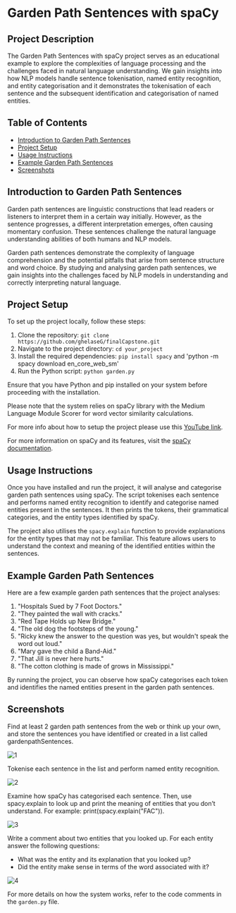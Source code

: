 # Garden Path Sentences with spaCy

## Project Description

The Garden Path Sentences with spaCy project serves as an educational example to explore the complexities of language processing and the challenges faced in natural language understanding. We gain insights into how NLP models handle sentence tokenisation, named entity recognition, and entity categorisation and it demonstrates the tokenisation of each sentence and the subsequent identification and categorisation of named entities.
## Table of Contents

- [Introduction to Garden Path Sentences](#introd)
- [Project Setup](#proj)
- [Usage Instructions](#usage)
- [Example Garden Path Sentences](#example)
- [Screenshots](#screen)

<a name="introd"></a>
## Introduction to Garden Path Sentences

Garden path sentences are linguistic constructions that lead readers or listeners to interpret them in a certain way initially. However, as the sentence progresses, a different interpretation emerges, often causing momentary confusion. These sentences challenge the natural language understanding abilities of both humans and NLP models.

Garden path sentences demonstrate the complexity of language comprehension and the potential pitfalls that arise from sentence structure and word choice. By studying and analysing garden path sentences, we gain insights into the challenges faced by NLP models in understanding and correctly interpreting natural language.

<a name="proj"></a>
## Project Setup

To set up the project locally, follow these steps:

1. Clone the repository: `git clone https://github.com/ghelaseG/finalCapstone.git`
2. Navigate to the project directory: `cd your_project`
3. Install the required dependencies: `pip install spacy` and 'python -m spacy download en_core_web_sm'
4. Run the Python script: `python garden.py`

Ensure that you have Python and pip installed on your system before proceeding with the installation.

Please note that the system relies on spaCy library with the Medium Language Module Scorer for word vector similarity calculations.

For more info about how to setup the project please use this [YouTube link](https://www.youtube.com/watch?v=q9wc7hUrW8U).

For more information on spaCy and its features, visit the [spaCy documentation](https://spacy.io/).

<a name="usage"></a>
## Usage Instructions

Once you have installed and run the project, it will analyse and categorise garden path sentences using spaCy. The script tokenises each sentence and performs named entity recognition to identify and categorise named entities present in the sentences. It then prints the tokens, their grammatical categories, and the entity types identified by spaCy.

The project also utilises the `spacy.explain` function to provide explanations for the entity types that may not be familiar. This feature allows users to understand the context and meaning of the identified entities within the sentences.

<a name="example"></a>
## Example Garden Path Sentences

Here are a few example garden path sentences that the project analyses:

1. "Hospitals Sued by 7 Foot Doctors."
2. "They painted the wall with cracks."
3. "Red Tape Holds up New Bridge."
4. "The old dog the footsteps of the young."
5. "Ricky knew the answer to the question was yes, but wouldn't speak the word out loud."
6. "Mary gave the child a Band-Aid."
7. "That Jill is never here hurts."
8. "The cotton clothing is made of grows in Mississippi."

By running the project, you can observe how spaCy categorises each token and identifies the named entities present in the garden path sentences.

<a name="screen"></a>
## Screenshots

Find at least 2 garden path sentences from the web or think up your own, and store the sentences you have identified or created in a list called
gardenpathSentences.

![1](https://github.com/ghelaseG/finalCapstone/assets/96828940/c2c6867c-2cb5-445c-9bba-8c287e84c77a)

Tokenise each sentence in the list and perform named entity recognition.

![2](https://github.com/ghelaseG/finalCapstone/assets/96828940/80e8ea8a-afad-4149-ad9d-2e10e3e210ad)

Examine how spaCy has categorised each sentence. Then, use spacy.explain to look up and print the meaning of entities that you don’t understand. For example: print(spacy.explain("FAC")).

![3](https://github.com/ghelaseG/finalCapstone/assets/96828940/d2679cd1-2a28-413d-b0e1-2ac06a71065c)

Write a comment about two entities that you looked up. For each entity answer the following questions:

  - What was the entity and its explanation that you looked up?
  - Did the entity make sense in terms of the word associated with it?

![4](https://github.com/ghelaseG/finalCapstone/assets/96828940/a0f74e24-af6e-43b5-b4c1-237fcc7f4bb7)

For more details on how the system works, refer to the code comments in the `garden.py` file.
